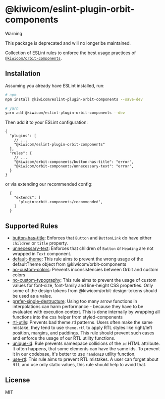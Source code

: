 # @kiwicom/eslint-plugin-orbit-components

> [!WARNING]
> This package is deprecated and will no longer be maintained.

Collection of ESLint rules to enforce the best usage practices of [`@kiwicom/orbit-components`](https://github.com/kiwicom/orbit-components/).

## Installation

Assuming you already have ESLint installed, run:

```sh
# npm
npm install @kiwicom/eslint-plugin-orbit-components --save-dev

# yarn
yarn add @kiwicom/eslint-plugin-orbit-components --dev
```

Then add it to your ESLint configuration:

```
{
  "plugins": [
    // ...
    "@kiwicom/eslint-plugin-orbit-components"
  ],
  "rules": {
    // ...
    "@kiwicom/orbit-components/button-has-title": "error",
    "@kiwicom/orbit-components/unnecessary-text": "error",
  }
}
```

or via extending our recommended config:

```
  {
    "extends": [
      "plugin:orbit-components/recommended",
    ]
  }
```

## Supported Rules

- [button-has-title](https://github.com/kiwicom/orbit/blob/master/packages/eslint-plugin-orbit-components/docs/rules/button-has-title.md): Enforces that `Button` and `ButtonLink` do have either `children` or `title` property.
- [unnecessary-text](https://github.com/kiwicom/orbit/blob/master/packages/eslint-plugin-orbit-components/docs/rules/unnecessary-text.md): Enforces that children of `Button` or `Heading` are not wrapped in `Text` component.
- [default-theme](https://github.com/kiwicom/orbit/blob/master/packages/eslint-plugin-orbit-components/docs/rules/default-theme.md):
  This rule aims to prevent the wrong usage of the defaultTheme object from @kiwicom/orbit-components
- [no-custom-colors](https://github.com/kiwicom/orbit/blob/master/packages/eslint-plugin-orbit-components/docs/rules/no-custom-colors.md):
  Prevents inconsistencies between Orbit and custom colors
- [no-custom-typography](https://github.com/kiwicom/orbit/blob/master/packages/eslint-plugin-orbit-components/docs/rules/no-custom-typography.md): This rule aims to prevent the usage of custom values for font-size, font-family and line-height CSS properties. Only some of the design tokens from @kiwicom/orbit-design-tokens should be used as a value.
- [prefer-single-destructure](https://github.com/kiwicom/orbit/blob/master/packages/eslint-plugin-orbit-components/docs/rules/prefer-single-destructure.md): Using too many arrow functions in interpolations can harm performance - because they have to be evaluated with execution context. This is done internally by wrapping all functions into the css helper from styled-components
- [rtl-utils](https://github.com/kiwicom/orbit/blob/master/packages/eslint-plugin-orbit-components/docs/rules/rtl-utils.md):
  Prevents bad theme.rtl patterns. Users often make the same mistake, they tend to use `theme.rtl` to apply RTL styles like right/left position, margins, and paddings. This rule should prevent such cases and enforce the usage of our RTL utility functions.
- [unique-id](https://github.com/kiwicom/orbit/blob/master/packages/eslint-plugin-orbit-components/docs/rules/unique-id.md):
  Rule prevents namespace collisions of the `id` HTML attribute. It often happens, that some elements can have the same ids. To prevent it in our codebase, it's better to use `randomID` utility function.
- [use-rtl](https://github.com/kiwicom/orbit/blob/master/packages/eslint-plugin-orbit-components/docs/rules/use-rtl.md):
  This rule aims to prevent RTL mistakes. A user can forget about RTL and use only static values, this rule should help to avoid that.

## License

MIT
